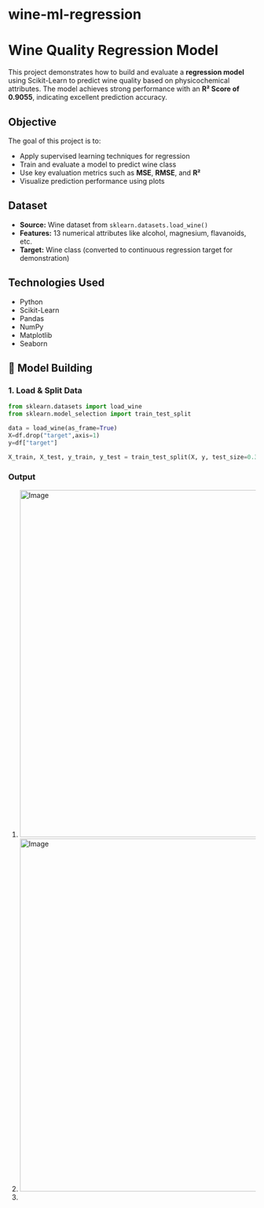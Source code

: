 # wine-ml-regression

#  Wine Quality Regression Model

This project demonstrates how to build and evaluate a **regression model** using Scikit-Learn to predict wine quality based on physicochemical attributes. 
The model achieves strong performance with an **R² Score of 0.9055**, indicating excellent prediction accuracy.


##  Objective

The goal of this project is to:
- Apply supervised learning techniques for regression
- Train and evaluate a model to predict wine class
- Use key evaluation metrics such as **MSE**, **RMSE**, and **R²**
- Visualize prediction performance using plots


##  Dataset

- **Source:** Wine dataset from `sklearn.datasets.load_wine()`
- **Features:** 13 numerical attributes like alcohol, magnesium, flavanoids, etc.
- **Target:** Wine class (converted to continuous regression target for demonstration)


##  Technologies Used

- Python
- Scikit-Learn
- Pandas
- NumPy
- Matplotlib
- Seaborn


## 🔧 Model Building

### 1. Load & Split Data

```python
from sklearn.datasets import load_wine
from sklearn.model_selection import train_test_split

data = load_wine(as_frame=True)
X=df.drop("target",axis=1)
y=df["target"]

X_train, X_test, y_train, y_test = train_test_split(X, y, test_size=0.3, random_state=42)
```
### Output 
1.   <img width="1004" height="707" alt="Image" src="https://github.com/user-attachments/assets/18d4647e-6356-40ae-8ce5-99b79ebb07e5" />

2.   <img width="995" height="719" alt="Image" src="https://github.com/user-attachments/assets/7b963585-ade0-4da4-a9d2-1746c94c2aee" />

3.   

